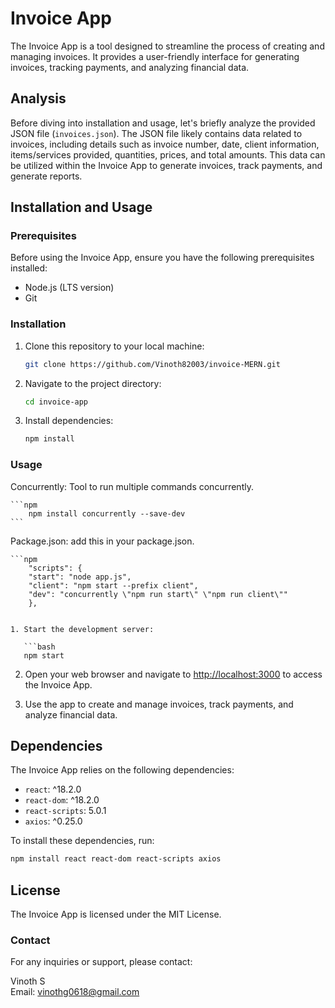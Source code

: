 # Invoice App

The Invoice App is a tool designed to streamline the process of creating and managing invoices. It provides a user-friendly interface for generating invoices, tracking payments, and analyzing financial data.

## Analysis

Before diving into installation and usage, let's briefly analyze the provided JSON file (`invoices.json`). The JSON file likely contains data related to invoices, including details such as invoice number, date, client information, items/services provided, quantities, prices, and total amounts. This data can be utilized within the Invoice App to generate invoices, track payments, and generate reports.

## Installation and Usage

### Prerequisites

Before using the Invoice App, ensure you have the following prerequisites installed:

- Node.js (LTS version)
- Git

### Installation

1. Clone this repository to your local machine:

   ```bash
   git clone https://github.com/Vinoth82003/invoice-MERN.git
   ```

2. Navigate to the project directory:

   ```bash
   cd invoice-app
   ```

3. Install dependencies:

   ```bash
   npm install
   ```

### Usage

Concurrently: Tool to run multiple commands concurrently.

    ```npm
        npm install concurrently --save-dev
    ```

Package.json: add this in your package.json.

    ```npm
        "scripts": {
        "start": "node app.js",
        "client": "npm start --prefix client",
        "dev": "concurrently \"npm run start\" \"npm run client\""
        },

````

1. Start the development server:

   ```bash
   npm start
````

2. Open your web browser and navigate to [http://localhost:3000](http://localhost:3000) to access the Invoice App.

3. Use the app to create and manage invoices, track payments, and analyze financial data.

## Dependencies

The Invoice App relies on the following dependencies:

- `react`: ^18.2.0
- `react-dom`: ^18.2.0
- `react-scripts`: 5.0.1
- `axios`: ^0.25.0

To install these dependencies, run:

```bash
npm install react react-dom react-scripts axios
```

## License

The Invoice App is licensed under the MIT License.

### Contact

For any inquiries or support, please contact:

Vinoth S  
Email: vinothg0618@gmail.com
